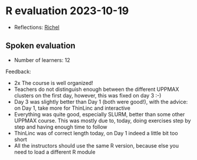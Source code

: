 # R evaluation 2023-10-19

- Reflections: [Richel](../../reflections/20231019_richel/README.md)

## Spoken evaluation

- Number of learners: 12

Feedback:

- 2x The course is well organized!
- Teachers do not distinguish enough between the different UPPMAX
   clusters on the first day, however, this was fixed on day 3 :-)
- Day 3 was slightly better than Day 1 (both were good!),
   with the advice: on Day 1, take more for ThinLinc and interactive
- Everything was quite good, especially SLURM,
   better than some other UPPMAX course.
   This was mostly due to, today, doing exercises step by step and having
   enough time to follow
- ThinLinc was of correct length today, on Day 1 indeed a little bit too short
- All the instructors should use the same R version, because
   else you need to load a different R module
